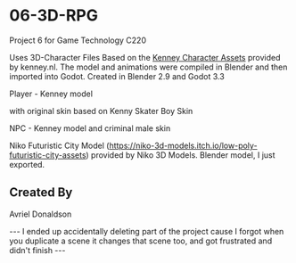 # 06-3D-RPG

Project 6 for Game Technology C220

Uses 3D-Character Files
Based on the [Kenney Character Assets](https://kenney.itch.io/kenney-character-assets) provided by kenney.nl. The model and animations were compiled in Blender and then imported into Godot.
Created in Blender 2.9 and Godot 3.3

Player - Kenney model

with original skin based on Kenny Skater Boy Skin

NPC - Kenney model and criminal male skin

Niko Futuristic City Model (https://niko-3d-models.itch.io/low-poly-futuristic-city-assets) provided by Niko 3D Models. Blender model, I just exported.

## Created By
Avriel Donaldson

--- I ended up accidentally deleting part of the project cause I forgot when you duplicate a scene it changes that scene too, and got frustrated and didn't finish ---
